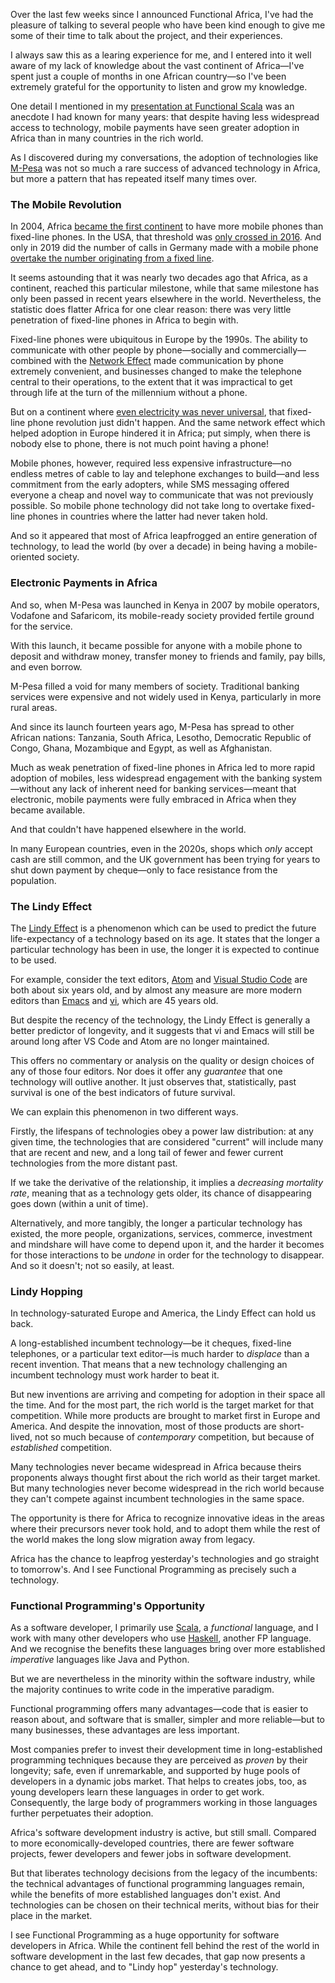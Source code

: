 Over the last few weeks since I announced Functional Africa, I've had the pleasure of talking to several people
who have been kind enough to give me some of their time to talk about the project, and their experiences.

I always saw this as a learing experience for me, and I entered into it well aware of my lack of knowledge about
the vast continent of Africa—I've spent just a couple of months in one African country—so I've been extremely
grateful for the opportunity to listen and grow my knowledge.

One detail I mentioned in my [presentation at Functional Scala](https://www.youtube.com/watch?v=XE01vv7IPp8)
was an anecdote I had known for many years: that despite having less widespread access to technology, mobile
payments have seen greater adoption in Africa than in many countries in the rich world.

As I discovered during my conversations, the adoption of technologies like
[M-Pesa](https://en.wikipedia.org/wiki/M-Pesa) was not so much a rare success of advanced technology in Africa,
but more a pattern that has repeated itself many times over.

### The Mobile Revolution

In 2004, Africa [became the first continent](https://bit.ly/3acMaEs) to have more mobile phones than fixed-line
phones. In the USA, that threshold was [only crossed in 2016](https://bit.ly/2YwjkK8). And only in 2019 did the
number of calls in Germany made with a mobile phone
[overtake the number originating from a fixed line](https://bit.ly/39zc4Dy).

It seems astounding that it was nearly two decades ago that Africa, as a continent, reached this particular
milestone, while that same milestone has only been passed in recent years elsewhere in the world. Nevertheless,
the statistic does flatter Africa for one clear reason: there was very little penetration of fixed-line phones
in Africa to begin with.

Fixed-line phones were ubiquitous in Europe by the 1990s. The ability to communicate with other people by
phone—socially and commercially—combined with the [Network Effect](https://en.wikipedia.org/wiki/Network_effect)
made communication by phone extremely convenient, and businesses changed to make the telephone central to their
operations, to the extent that it was impractical to get through life at the turn of the millennium without a
phone.

But on a continent where [even electricity was never universal](https://econ.st/39yLBG4), that fixed-line phone
revolution just didn't happen. And the same network effect which helped adoption in Europe hindered it in
Africa; put simply, when there is nobody else to phone, there is not much point having a phone!

Mobile phones, however, required less expensive infrastructure—no endless metres of cable to lay and telephone
exchanges to build—and less commitment from the early adopters, while SMS messaging offered everyone a cheap and
novel way to communicate that was not previously possible. So mobile phone technology did not take long to
overtake fixed-line phones in countries where the latter had never taken hold.

And so it appeared that most of Africa leapfrogged an entire generation of technology, to lead the world (by
over a decade) in being having a mobile-oriented society.

### Electronic Payments in Africa

And so, when M-Pesa was launched in Kenya in 2007 by mobile operators, Vodafone and Safaricom, its mobile-ready
society provided fertile ground for the service.

With this launch, it became possible for anyone with a mobile phone to deposit and withdraw money, transfer
money to friends and family, pay bills, and even borrow.

M-Pesa filled a void for many members of society. Traditional banking services were expensive and not widely
used in Kenya, particularly in more rural areas.

And since its launch fourteen years ago, M-Pesa has spread to other African nations:  Tanzania, South Africa,
Lesotho, Democratic Republic of Congo, Ghana, Mozambique and Egypt, as well as Afghanistan.

Much as weak penetration of fixed-line phones in Africa led to more rapid adoption of mobiles, less widespread
engagement with the banking system—without any lack of inherent need for banking services—meant that electronic,
mobile payments were fully embraced in Africa when they became available.

And that couldn't have happened elsewhere in the world.

In many European countries, even in the 2020s, shops which _only_ accept cash are still common, and the UK
government has been trying for years to shut down payment by cheque—only to face resistance from the population.

### The Lindy Effect

The [Lindy Effect](https://en.wikipedia.org/wiki/Lindy_effect) is a phenomenon which can be used to predict the
future life-expectancy of a technology based on its age. It states that the longer a particular technology has
been in use, the longer it is expected to continue to be used.

For example, consider the text editors, [Atom](https://en.wikipedia.org/wiki/Atom_(text_editor)) and
[Visual Studio Code](https://en.wikipedia.org/wiki/Visual_Studio_Code) are both about six years old, and by
almost any measure are more modern editors than [Emacs](https://en.wikipedia.org/wiki/Emacs) and
[vi](https://en.wikipedia.org/wiki/Vi), which are 45 years old.

But despite the recency of the technology, the Lindy Effect is generally a better predictor of longevity, and it
suggests that vi and Emacs will still be around long after VS Code and Atom are no longer maintained.

This offers no commentary or analysis on the quality or design choices of any of those four editors. Nor does it
offer any _guarantee_ that one technology will outlive another. It just observes that, statistically, past
survival is one of the best indicators of future survival.

We can explain this phenomenon in two different ways.

Firstly, the lifespans of technologies obey a power law distribution: at any given time, the technologies that
are considered "current" will include many that are recent and new, and a long tail of fewer and fewer
current technologies from the more distant past.

If we take the derivative of the relationship, it implies a _decreasing mortality rate_, meaning that as a
technology gets older, its chance of disappearing goes down (within a unit of time).

Alternatively, and more tangibly, the longer a particular technology has existed, the more people,
organizations, services, commerce, investment and mindshare will have come to depend upon it, and the harder it
becomes for those interactions to be _undone_ in order for the technology to disappear. And so it doesn't; not
so easily, at least.

### Lindy Hopping

In technology-saturated Europe and America, the Lindy Effect can hold us back.

A long-established incumbent technology—be it cheques, fixed-line telephones, or a particular text editor—is
much harder to _displace_ than a recent invention. That means that a new technology challenging an incumbent
technology must work harder to beat it.

But new inventions are arriving and competing for adoption in their space all the time. And for the most part,
the rich world is the target market for that competition. While more products are brought to market first in
Europe and America. And despite the innovation, most of those products are short-lived, not so much because of
_contemporary_ competition, but because of _established_ competition.

Many technologies never became widespread in Africa because theirs proponents always thought first about the
rich world as their target market. But many technologies never become widespread in the rich world because they
can't compete against incumbent technologies in the same space.

The opportunity is there for Africa to recognize innovative ideas in the areas where their precursors never took
hold, and to adopt them while the rest of the world makes the long slow migration away from legacy.

Africa has the chance to leapfrog yesterday's technologies and go straight to tomorrow's. And I see Functional
Programming as precisely such a technology.

### Functional Programming's Opportunity

As a software developer, I primarily use [Scala](https://scala-lang.org/), a _functional_ language, and I work
with many other developers who use [Haskell](https://haskell.org/), another FP language. And we recognise the
benefits these languages bring over more established _imperative_ languages like Java and Python.

But we are nevertheless in the minority within the software industry, while the majority continues to write code
in the imperative paradigm.

Functional programming offers many advantages—code that is easier to reason about, and software that is smaller,
simpler and more reliable—but to many businesses, these advantages are less important.

Most companies prefer to invest their development time in long-established programming techniques because they
are perceived as _proven_ by their longevity; safe, even if unremarkable, and supported by huge pools of
developers in a dynamic jobs market. That helps to creates jobs, too, as young developers learn these languages
in order to get work. Consequently, the large body of programmers working in those languages further perpetuates
their adoption.

Africa's software development industry is active, but still small. Compared to more economically-developed
countries, there are fewer software projects, fewer developers and fewer jobs in software development.

But that liberates technology decisions from the legacy of the incumbents: the technical advantages of
functional programming languages remain, while the benefits of more established languages don't exist. And
technologies can be chosen on their technical merits, without bias for their place in the market.

I see Functional Programming as a huge opportunity for software developers in Africa. While the continent fell
behind the rest of the world in software development in the last few decades, that gap now presents a chance to
get ahead, and to "Lindy hop" yesterday's technology.
